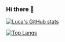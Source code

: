 ### Hi there 👋

[![Luca's GitHub stats](https://github-readme-stats.vercel.app/api?username=Luca9862)](https://github.com/anuraghazra/github-readme-stats)

[![Top Langs](https://github-readme-stats.vercel.app/api/top-langs/?username=Luca9862&layout=compact)](https://github.com/anuraghazra/github-readme-stats)
